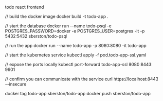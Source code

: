 todo react frontend

// build the docker image
docker build -t todo-app .

// start the database
docker run --name todo-psql -e POSTGRES_PASSWORD=docker -e POSTGRES_USER=postgres -it -p 5432:5432 sberston/todo-psql

// run the app
docker run --name todo-app -p 8080:8080 -it todo-app

// start the kubernetes service
kubectl apply -f pod.todo-app-ssl.yaml

// expose the ports locally
kubectl port-forward todo-app-ssl 8080 8443 9901

// confirm you can communicate with the service
curl https://localhost:8443 --insecure

docker tag todo-app sberston/todo-app 
docker push sberston/todo-app
